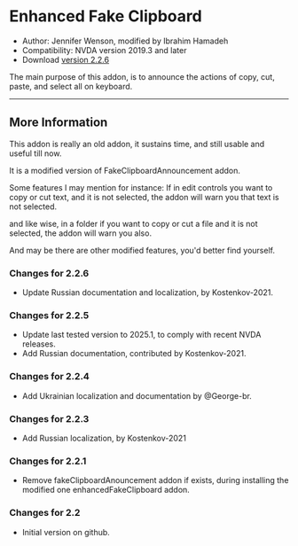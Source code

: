 # Enhanced Fake Clipboard #

*	Author: Jennifer Wenson, modified by Ibrahim Hamadeh
*	Compatibility: NVDA version 2019.3 and later
*	Download [version 2.2.6][1]

The main purpose of this addon, is to announce the actions of copy, cut, paste, and select all on keyboard.

***

## More Information

This addon is really an old addon, it sustains time, and still usable and useful till now.

It is a modified version of FakeClipboardAnnouncement addon.

Some features I may mention for instance: If in edit controls you want to copy or cut text, and it is not selected, the addon will warn you that text is not selected.

and like wise, in a folder if you want to copy or cut a file and it is not selected, the addon will warn you also. 

And may be there are other modified features, you'd  better find yourself.

### Changes for 2.2.6 ###

*	Update Russian documentation and localization, by Kostenkov-2021.

### Changes for 2.2.5 ###

*	Update last tested version to 2025.1, to comply with recent NVDA releases. 
*	Add Russian documentation, contributed by Kostenkov-2021.

### Changes for 2.2.4 ###

*	Add Ukrainian localization and documentation by @George-br.

### Changes for 2.2.3 ###

*	Add Russian localization, by Kostenkov-2021

### Changes for 2.2.1 ###

*	Remove fakeClipboardAnouncement addon if exists, during installing the modified one enhancedFakeClipboard addon.

### Changes for 2.2 ###

*	Initial version on github.

[1]: https://github.com/ibrahim-s/enhancedFakeClipboard/releases/download/2.2.6/enhancedFakeClipboard-2.2.6.nvda-addon
